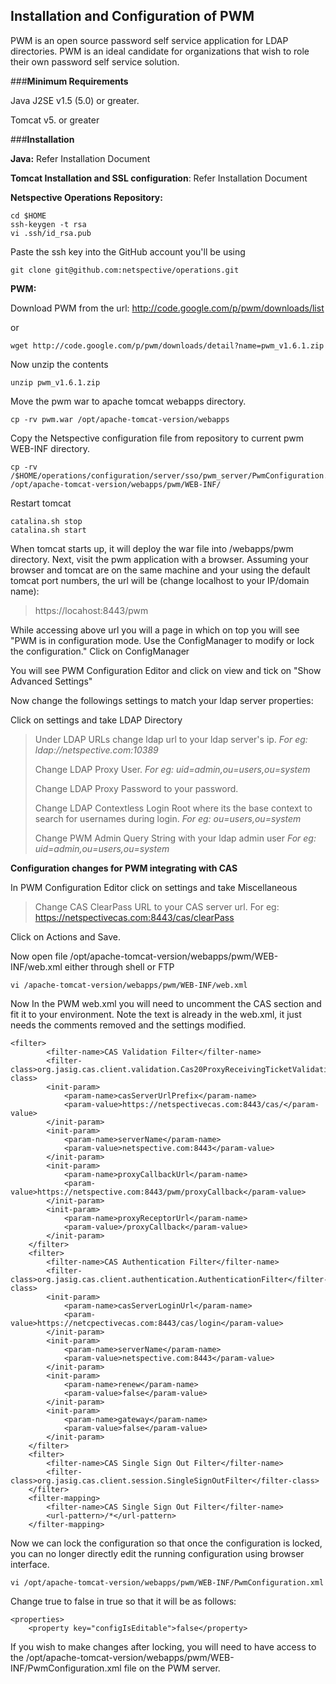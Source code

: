 ## Installation and Configuration of PWMPWM is an open source password self service application for LDAP directories. PWM is an ideal candidate for organizations that wish to role their own password self service solution.###**Minimum Requirements**Java J2SE v1.5 (5.0) or greater.Tomcat v5. or greater###**Installation****Java:** Refer Installation Document**Tomcat Installation and SSL configuration**: Refer Installation Document**Netspective Operations Repository:**    cd $HOME    ssh-keygen -t rsa     vi .ssh/id_rsa.pubPaste the ssh key into the GitHub account you'll be using    git clone git@github.com:netspective/operations.git**PWM:**Download PWM from the url: http://code.google.com/p/pwm/downloads/listor     wget http://code.google.com/p/pwm/downloads/detail?name=pwm_v1.6.1.zipNow unzip the contents    unzip pwm_v1.6.1.zipMove the pwm war to apache tomcat webapps directory.    cp -rv pwm.war /opt/apache-tomcat-version/webappsCopy the Netspective configuration file from repository to current pwm WEB-INF directory.    cp -rv /$HOME/operations/configuration/server/sso/pwm_server/PwmConfiguration.xml /opt/apache-tomcat-version/webapps/pwm/WEB-INF/Restart tomcat    catalina.sh stop    catalina.sh startWhen tomcat starts up, it will deploy the war file into /webapps/pwm directory. Next, visit the pwm application with a browser. Assuming your browser and tomcat are on the same machine and your using the default tomcat port numbers, the url will be (change localhost to your IP/domain name):> https://locahost:8443/pwmWhile accessing above url you will a page in which on top you will see "PWM is in configuration mode. Use the ConfigManager to modify or lock the configuration." Click on ConfigManagerYou will see PWM Configuration Editor and click on view and tick on "Show Advanced Settings"Now change the followings settings to match your ldap server properties:Click on settings and take LDAP Directory> Under LDAP URLs change ldap url to your ldap server's ip. _For eg: ldap://netspective.com:10389_> > Change LDAP Proxy User. _For eg: uid=admin,ou=users,ou=system_> > Change LDAP Proxy Password to your password.> > Change LDAP Contextless Login Root where its the base context to search for usernames during login. _For eg: ou=users,ou=system_> > Change PWM Admin Query String with your ldap admin user _For eg: uid=admin,ou=users,ou=system_**Configuration changes for PWM integrating with CAS**In PWM Configuration Editor click on settings and take Miscellaneous> Change CAS ClearPass URL to your CAS server url. For eg: https://netspectivecas.com:8443/cas/clearPassClick on Actions and Save.Now open file /opt/apache-tomcat-version/webapps/pwm/WEB-INF/web.xml either through shell or FTP    vi /apache-tomcat-version/webapps/pwm/WEB-INF/web.xmlNow In the PWM web.xml you will need to uncomment the CAS section and fit it to your environment. Note the text is already in the web.xml, it just needs the comments removed and the settings modified.    <filter>            <filter-name>CAS Validation Filter</filter-name>            <filter-class>org.jasig.cas.client.validation.Cas20ProxyReceivingTicketValidationFilter</filter-class>            <init-param>                <param-name>casServerUrlPrefix</param-name>                <param-value>https://netspectivecas.com:8443/cas/</param-value>            </init-param>            <init-param>                <param-name>serverName</param-name>                <param-value>netspective.com:8443</param-value>            </init-param>            <init-param>                <param-name>proxyCallbackUrl</param-name>                <param-value>https://netspective.com:8443/pwm/proxyCallback</param-value>            </init-param>            <init-param>                <param-name>proxyReceptorUrl</param-name>                <param-value>/proxyCallback</param-value>            </init-param>        </filter>        <filter>            <filter-name>CAS Authentication Filter</filter-name>            <filter-class>org.jasig.cas.client.authentication.AuthenticationFilter</filter-class>            <init-param>                <param-name>casServerLoginUrl</param-name>                <param-value>https://netcpectivecas.com:8443/cas/login</param-value>            </init-param>            <init-param>                <param-name>serverName</param-name>                <param-value>netspective.com:8443</param-value>            </init-param>            <init-param>                <param-name>renew</param-name>                <param-value>false</param-value>            </init-param>            <init-param>                <param-name>gateway</param-name>                <param-value>false</param-value>            </init-param>        </filter>        <filter>            <filter-name>CAS Single Sign Out Filter</filter-name>            <filter-class>org.jasig.cas.client.session.SingleSignOutFilter</filter-class>        </filter>        <filter-mapping>            <filter-name>CAS Single Sign Out Filter</filter-name>            <url-pattern>/*</url-pattern>        </filter-mapping>Now we can lock the configuration so that once the configuration is locked, you can no longer directly edit the running configuration using browser interface.    vi /opt/apache-tomcat-version/webapps/pwm/WEB-INF/PwmConfiguration.xmlChange true to false in <property key="configIsEditable">true</property> so that it will be as follows:    <properties>        <property key="configIsEditable">false</property>If you wish to make changes after locking, you will need to have access to the /opt/apache-tomcat-version/webapps/pwm/WEB-INF/PwmConfiguration.xml file on the PWM server.